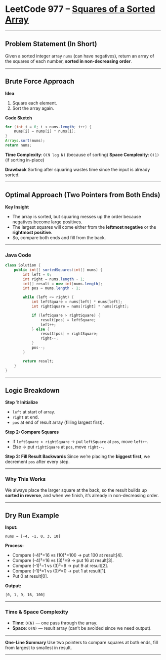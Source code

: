 

# LeetCode 977 – [Squares of a Sorted Array](https://leetcode.com/problems/squares-of-a-sorted-array/)

---

## Problem Statement (In Short)

Given a sorted integer array `nums` (can have negatives),
return an array of the squares of each number, **sorted in non-decreasing order**.

---

## Brute Force Approach

**Idea**

1. Square each element.
2. Sort the array again.

**Code Sketch**

```java
for (int i = 0; i < nums.length; i++) {
    nums[i] = nums[i] * nums[i];
}
Arrays.sort(nums);
return nums;
```

**Time Complexity**: `O(N log N)` (because of sorting)
**Space Complexity**: `O(1)` (if sorting in-place)

**Drawback**
Sorting after squaring wastes time since the input is already sorted.

---

## Optimal Approach (Two Pointers from Both Ends)

**Key Insight**

* The array is sorted, but squaring messes up the order because negatives become large positives.
* The largest squares will come either from the **leftmost negative** or the **rightmost positive**.
* So, compare both ends and fill from the back.

---

### Java Code

```java
class Solution {
    public int[] sortedSquares(int[] nums) {
        int left = 0;
        int right = nums.length - 1;
        int[] result = new int[nums.length];
        int pos = nums.length - 1;

        while (left <= right) {
            int leftSquare = nums[left] * nums[left];
            int rightSquare = nums[right] * nums[right];

            if (leftSquare > rightSquare) {
                result[pos] = leftSquare;
                left++;
            } else {
                result[pos] = rightSquare;
                right--;
            }
            pos--;
        }

        return result;
    }
}
```

---

## Logic Breakdown

**Step 1: Initialize**

* `left` at start of array.
* `right` at end.
* `pos` at end of result array (filling largest first).

**Step 2: Compare Squares**

* If `leftSquare > rightSquare` → put `leftSquare` at `pos`, move `left++`.
* Else → put `rightSquare` at `pos`, move `right--`.

**Step 3: Fill Result Backwards**
Since we’re placing the **biggest first**, we decrement `pos` after every step.

---

### Why This Works

We always place the larger square at the back, so the result builds up **sorted in reverse**, and when we finish, it’s already in non-decreasing order.

---

## Dry Run Example

**Input:**

```
nums = [-4, -1, 0, 3, 10]
```

**Process:**

* Compare (-4)²=16 vs (10)²=100 → put 100 at result\[4].
* Compare (-4)²=16 vs (3)²=9 → put 16 at result\[3].
* Compare (-1)²=1 vs (3)²=9 → put 9 at result\[2].
* Compare (-1)²=1 vs (0)²=0 → put 1 at result\[1].
* Put 0 at result\[0].

**Output:**

```
[0, 1, 9, 16, 100]
```

---

### Time & Space Complexity

* **Time**: `O(N)` — one pass through the array.
* **Space**: `O(N)` — result array (can’t be avoided since we need output).

---

**One-Line Summary**
Use two pointers to compare squares at both ends, fill from largest to smallest in result.

---
